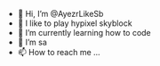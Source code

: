 - 👋 Hi, I’m @AyezrLikeSb
- 👀 I like to play hypixel skyblock
- 🌱 I’m currently learning how to code
- 💞️ I’m sa
- 📫 How to reach me ...

<!---
AyezrLikeSb/AyezrLikeSb is a ✨ special ✨ repository because its `README.md` (this file) appears on your GitHub profile.
You can click the Preview link to take a look at your changes.
--->
